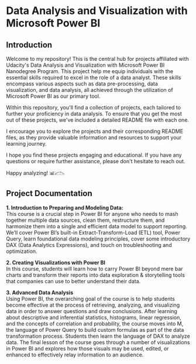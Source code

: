 # Data Analysis and Visualization with Microsoft Power BI


## Introduction
Welcome to my repository! This is the central hub for projects affiliated with Udacity's Data Analysis and Visualization with Microsoft Power BI Nanodegree Program. This project help me equip individuals with the essential skills required to excel in the role of a data analyst. These skills encompass various aspects such as data pre-processing, data visualization, and data analysis, all achieved through the utilization of Microsoft Power BI as our primary tool.

Within this repository, you'll find a collection of projects, each tailored to further your proficiency in data analysis. To ensure that you get the most out of these projects, we've included a detailed README file with each one.<br>

I encourage you to explore the projects and their corresponding README files, as they provide valuable information and resources to support your learning journey.<br>

I hope you find these projects engaging and educational. If you have any questions or require further assistance, please don't hesitate to reach out.<br>

Happy analyzing! 📊📈📉
## Project Documentation

**1. Introduction to Preparing and Modeling Data:**<br>
This course is a crucial step in Power BI for anyone who needs to mash together multiple data sources, clean them, restructure them, and harmonize them into a single and efficient data model to support reporting. We’ll cover Power BI’s built-in Extract-Transform-Load (ETL) tool, Power Query, learn foundational data modeling principles, cover some introductory DAX (Data Analytics Expressions), and touch on troubleshooting and optimization. 

**2. Creating Visualizations with Power BI**<br>
In this course, students will learn how to carry Power BI beyond mere bar charts and transform their reports into data exploration & storytelling tools that companies can use to better understand their data.

**3. Advanced Data Analysis**<br>
Using Power BI, the overarching goal of the course is to help students become effective at the process of retrieving, analyzing, and visualizing data in order to answer questions and draw conclusions. After learning about descriptive and inferential statistics, histograms, linear regression, and the concepts of correlation and probability, the course moves into M, the language of Power Query to build custom formulas as part of the data transformation process.  Students then learn the language of DAX to analyze data. The final lesson of the course goes through a number of visualizations in Power BI and explores how those visuals may be used, edited, or enhanced to effectively relay information to an audience. 
